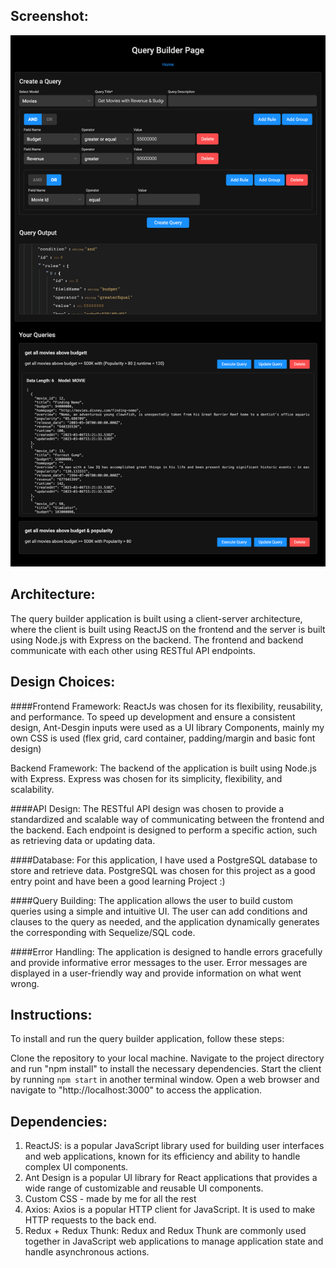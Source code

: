 ## Screenshot:
![](screencapture-localhost-3000-2023-03-08-00_00_56.png)

## Architecture:

The query builder application is built using a client-server architecture, where the client is built using ReactJS on the frontend and the server is built using Node.js with Express on the backend. The frontend and backend communicate with each other using RESTful API endpoints.

## Design Choices:

####Frontend Framework: 
ReactJs was chosen for its flexibility, reusability, and performance.
To speed up development and ensure a consistent design, Ant-Desgin inputs were used as a UI library Components, mainly my own CSS is used (flex grid, card container, padding/margin and basic font design)

Backend Framework: The backend of the application is built using Node.js with Express. Express was chosen for its simplicity, flexibility, and scalability.

####API Design: 
The RESTful API design was chosen to provide a standardized and scalable way of communicating between the frontend and the backend. Each endpoint is designed to perform a specific action, such as retrieving data or updating data.

####Database: 
For this application, I have used a PostgreSQL database to store and retrieve data. PostgreSQL was chosen for this project as a good entry point and have been a good learning Project :)

####Query Building: 
The application allows the user to build custom queries using a simple and intuitive UI. The user can add conditions and clauses to the query as needed, and the application dynamically generates the corresponding with Sequelize/SQL code.

####Error Handling: 
The application is designed to handle errors gracefully and provide informative error messages to the user. Error messages are displayed in a user-friendly way and provide information on what went wrong.

## Instructions:

To install and run the query builder application, follow these steps:

Clone the repository to your local machine.
Navigate to the project directory and run "npm install" to install the necessary dependencies.
Start the client by running `npm start` in another terminal window.
Open a web browser and navigate to "http://localhost:3000" to access the application.

## Dependencies:

1. ReactJS: is a popular JavaScript library used for building user interfaces and web applications, known for its efficiency and ability to handle complex UI components.
2. Ant Design is a popular UI library for React applications that provides a wide range of customizable and reusable UI components.
3. Custom CSS - made by me for all the rest
4. Axios: Axios is a popular HTTP client for JavaScript. It is used to make HTTP requests to the back end.
5. Redux + Redux Thunk: Redux and Redux Thunk are commonly used together in JavaScript web applications to manage application state and handle asynchronous actions.
